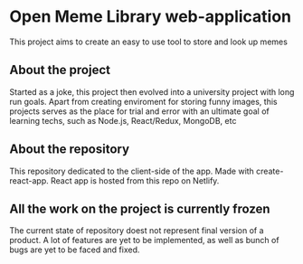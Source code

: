 # Open Meme Library web-application

This project aims to create an easy to use tool to store and look up memes

## About the project

Started as a joke, this project then evolved into a university project with long run goals. Apart from creating enviroment for storing funny images, this projects serves as the place for trial and error with an ultimate goal of learning techs, such as Node.js, React/Redux, MongoDB, etc

## About the repository

This repository dedicated to the client-side of the app. Made with create-react-app.
React app is hosted from this repo on Netlify.

## All the work on the project is currently frozen

The current state of repository doest not represent final version of a product. A lot of features are yet to be implemented, as well as bunch of bugs are yet to be faced and fixed.
